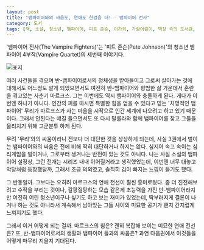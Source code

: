 ```yaml
---
layout: post
title: "뱀파이어와의 싸움도, 연애도 한걸음 더! - 뱀파이어 전사"
category: 도서
tags: [책, 소설, 청소년, 뱀파이어, 피트 존슨, 이가희, 가람어린이, 벽장 속의 도서관, 서평]
---
```


'뱀파이어 전사(The Vampire Fighters)'는
'피트 존슨(Pete Johnson)'의
청소년 뱀파이어 4부작(Vampire Quartet)의 세번째 이야기다.

![표지](https://lh3.googleusercontent.com/NhDFwK7QhEcIVWFsh-p4ijQkPJhLAgHRvucpYYicHLu9dM9A4foJFCsho4N_wApLJ8diJdF-LSWJhQ=s480)

여러 사건들을 겪으며 반-뱀파이어로서의 정체성을 받아들이고
그로써 살아가는 것에 대해서도 어느정도 알게 되었으면서도
여전히 반-뱀파이어와 평범한 삶 가운데서 혼란을 겪고있는 사춘기 마르크스.
그는 이번에도 역시 뱀파이어와 충돌하게 된다.
게다가 이번엔 하나가 아니다.
인간의 피를 마시면 특별한 힘을 얻을 수 있다고 믿는 '치명적인 뱀파이어' 무리가
마르크스가 사는 마을을 시작으로 인간 세계에 나오려고 하고 있기 때문이다.
그래서 안된다는 얘길 들으면서도
또 다시 탈룰라와 함께 뱀파이어를 찾고 그들을 물리치기 위해 고군분투 하게 된다.

무려 '무리'와의 싸움이라니 전보다 더 대단한 것을 상상하게 되는데,
사실 3권에서 벌이는 뱀파이어와의 싸움은 전에 비해 딱히 대단하거나 하지는 않다.
심지어 속고 속이는 심리게임을 벌이거나,
그로부터 생겨나는 반전이 있는 것도 아니다.
나는 사실 소설의 뱀파이어 설정상, 그런 전개는 시리즈 내내 이어질거라고 생각했었는데,
이번엔 너무 대놓고 악당처럼 등장했달까,
그래서 조금 의외였고,
솔직히 김이 빠지는 느낌이 들기도 했다.

그 반동일까.
그보다는 오히려 마르크스의 연애 전선이 훨씬 흥미로웠다.
좀 더 진전해보려고 수작을 부리는 것이나,
갈팡질팡하는 모습 같은게
초능력을 가진 반-뱀파이어라지만 여전히 어린 청소년이구나 싶기도 하고 보는 재미가 있었는데,
딱부러지게 결론이 나거나 하는 것도 아니라서
계속해서 남아있는 그들 사이의 미묘한 공기가 왠지 간지럽게 느껴지기도 했다.

그래서 이거 어떻게 되는 걸까.
마르크스의 힘은?
괜히 복잡해 보이는 미묘한 연애 전선은?
또, 반-뱀파이어로서의 생활과 뱀파이어 들과의 싸움은?
과연 다음권에서 이것들을 어떻게 마무리 지을지 기대된다.
